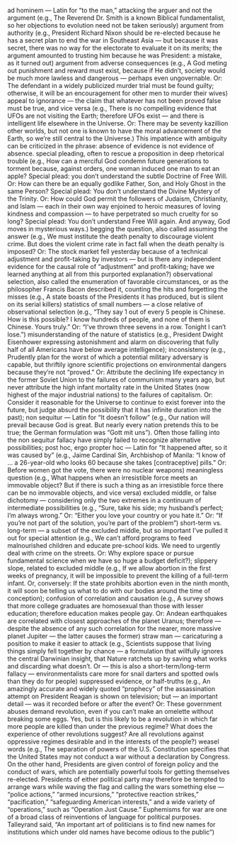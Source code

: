 ad hominem — Latin for “to the man,” attacking the arguer and not the argument (e.g., The Reverend Dr. Smith is a known Biblical fundamentalist, so her objections to evolution need not be taken seriously)
argument from authority (e.g., President Richard Nixon should be re-elected because he has a secret plan to end the war in Southeast Asia — but because it was secret, there was no way for the electorate to evaluate it on its merits; the argument amounted to trusting him because he was President: a mistake, as it turned out)
argument from adverse consequences (e.g., A God meting out punishment and reward must exist, because if He didn’t, society would be much more lawless and dangerous — perhaps even ungovernable. Or: The defendant in a widely publicized murder trial must be found guilty; otherwise, it will be an encouragement for other men to murder their wives)
appeal to ignorance — the claim that whatever has not been proved false must be true, and vice versa (e.g., There is no compelling evidence that UFOs are not visiting the Earth; therefore UFOs exist — and there is intelligent life elsewhere in the Universe. Or: There may be seventy kazillion other worlds, but not one is known to have the moral advancement of the Earth, so we’re still central to the Universe.) This impatience with ambiguity can be criticized in the phrase: absence of evidence is not evidence of absence.
special pleading, often to rescue a proposition in deep rhetorical trouble (e.g., How can a merciful God condemn future generations to torment because, against orders, one woman induced one man to eat an apple? Special plead: you don’t understand the subtle Doctrine of Free Will. Or: How can there be an equally godlike Father, Son, and Holy Ghost in the same Person? Special plead: You don’t understand the Divine Mystery of the Trinity. Or: How could God permit the followers of Judaism, Christianity, and Islam — each in their own way enjoined to heroic measures of loving kindness and compassion — to have perpetrated so much cruelty for so long? Special plead: You don’t understand Free Will again. And anyway, God moves in mysterious ways.)
begging the question, also called assuming the answer (e.g., We must institute the death penalty to discourage violent crime. But does the violent crime rate in fact fall when the death penalty is imposed? Or: The stock market fell yesterday because of a technical adjustment and profit-taking by investors — but is there any independent evidence for the causal role of “adjustment” and profit-taking; have we learned anything at all from this purported explanation?)
observational selection, also called the enumeration of favorable circumstances, or as the philosopher Francis Bacon described it, counting the hits and forgetting the misses (e.g., A state boasts of the Presidents it has produced, but is silent on its serial killers)
statistics of small numbers — a close relative of observational selection (e.g., “They say 1 out of every 5 people is Chinese. How is this possible? I know hundreds of people, and none of them is Chinese. Yours truly.” Or: “I’ve thrown three sevens in a row. Tonight I can’t lose.”)
misunderstanding of the nature of statistics (e.g., President Dwight Eisenhower expressing astonishment and alarm on discovering that fully half of all Americans have below average intelligence);
inconsistency (e.g., Prudently plan for the worst of which a potential military adversary is capable, but thriftily ignore scientific projections on environmental dangers because they’re not “proved.” Or: Attribute the declining life expectancy in the former Soviet Union to the failures of communism many years ago, but never attribute the high infant mortality rate in the United States (now highest of the major industrial nations) to the failures of capitalism. Or: Consider it reasonable for the Universe to continue to exist forever into the future, but judge absurd the possibility that it has infinite duration into the past);
non sequitur — Latin for “It doesn’t follow” (e.g., Our nation will prevail because God is great. But nearly every nation pretends this to be true; the German formulation was “Gott mit uns”). Often those falling into the non sequitur fallacy have simply failed to recognize alternative possibilities;
post hoc, ergo propter hoc — Latin for “It happened after, so it was caused by” (e.g., Jaime Cardinal Sin, Archbishop of Manila: “I know of … a 26-year-old who looks 60 because she takes [contraceptive] pills.” Or: Before women got the vote, there were no nuclear weapons)
meaningless question (e.g., What happens when an irresistible force meets an immovable object? But if there is such a thing as an irresistible force there can be no immovable objects, and vice versa)
excluded middle, or false dichotomy — considering only the two extremes in a continuum of intermediate possibilities (e.g., “Sure, take his side; my husband’s perfect; I’m always wrong.” Or: “Either you love your country or you hate it.” Or: “If you’re not part of the solution, you’re part of the problem”)
short-term vs. long-term — a subset of the excluded middle, but so important I’ve pulled it out for special attention (e.g., We can’t afford programs to feed malnourished children and educate pre-school kids. We need to urgently deal with crime on the streets. Or: Why explore space or pursue fundamental science when we have so huge a budget deficit?);
slippery slope, related to excluded middle (e.g., If we allow abortion in the first weeks of pregnancy, it will be impossible to prevent the killing of a full-term infant. Or, conversely: If the state prohibits abortion even in the ninth month, it will soon be telling us what to do with our bodies around the time of conception);
confusion of correlation and causation (e.g., A survey shows that more college graduates are homosexual than those with lesser education; therefore education makes people gay. Or: Andean earthquakes are correlated with closest approaches of the planet Uranus; therefore — despite the absence of any such correlation for the nearer, more massive planet Jupiter — the latter causes the former)
straw man — caricaturing a position to make it easier to attack (e.g., Scientists suppose that living things simply fell together by chance — a formulation that willfully ignores the central Darwinian insight, that Nature ratchets up by saving what works and discarding what doesn’t. Or — this is also a short-term/long-term fallacy — environmentalists care more for snail darters and spotted owls than they do for people)
suppressed evidence, or half-truths (e.g., An amazingly accurate and widely quoted “prophecy” of the assassination attempt on President Reagan is shown on television; but — an important detail — was it recorded before or after the event? Or: These government abuses demand revolution, even if you can’t make an omelette without breaking some eggs. Yes, but is this likely to be a revolution in which far more people are killed than under the previous regime? What does the experience of other revolutions suggest? Are all revolutions against oppressive regimes desirable and in the interests of the people?)
weasel words (e.g., The separation of powers of the U.S. Constitution specifies that the United States may not conduct a war without a declaration by Congress. On the other hand, Presidents are given control of foreign policy and the conduct of wars, which are potentially powerful tools for getting themselves re-elected. Presidents of either political party may therefore be tempted to arrange wars while waving the flag and calling the wars something else — “police actions,” “armed incursions,” “protective reaction strikes,” “pacification,” “safeguarding American interests,” and a wide variety of “operations,” such as “Operation Just Cause.” Euphemisms for war are one of a broad class of reinventions of language for political purposes. Talleyrand said, “An important art of politicians is to find new names for institutions which under old names have become odious to the public”)
